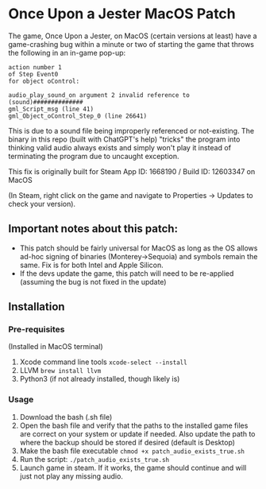 # Once Upon a Jester MacOS Patch

The game, Once Upon a Jester, on MacOS (certain versions at least) have a game-crashing bug within a minute or two of starting the game that throws the following in an in-game pop-up:

```ERROR in
action number 1
of Step Event0
for object oControl:

audio_play_sound_on argument 2 invalid reference to (sound)##############
gml_Script_msg (line 41)
gml_Object_oControl_Step_0 (line 26641)
```

This is due to a sound file being improperly referenced or not-existing. The binary in this repo (built with ChatGPT's help) "tricks" the program into thinking valid audio always exists and simply won't play it instead of terminating the program due to uncaught exception.

This fix is originally built for Steam App ID: 1668190 / Build ID: 12603347 on MacOS 

(In Steam, right click on the game and navigate to Properties -> Updates to check your version).

## Important notes about this patch:
* This patch should be fairly universal for MacOS as long as the OS allows ad-hoc signing of binaries (Monterey->Sequoia) and symbols remain the same. Fix is for both Intel and Apple Silicon.
* If the devs update the game, this patch will need to be re-applied (assuming the bug is not fixed in the update)

## Installation

### Pre-requisites
(Installed in MacOS terminal)

1. Xcode command line tools `xcode-select --install`
2. LLVM `brew install llvm`
3. Python3 (if not already installed, though likely is)

### Usage
1. Download the bash (.sh file)
2. Open the bash file and verify that the paths to the installed game files are correct on your system or update if needed. Also update the path to where the backup should be stored if desired (default is Desktop)
3. Make the bash file executable `chmod +x patch_audio_exists_true.sh`
4. Run the script: `./patch_audio_exists_true.sh`
5. Launch game in steam. If it works, the game should continue and will just not play any missing audio.